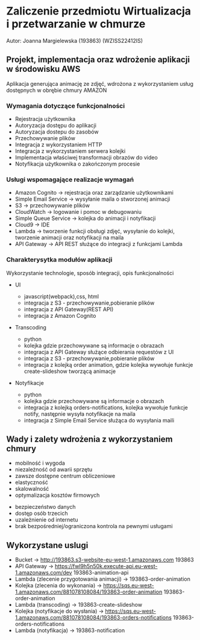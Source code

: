 # Zaliczenie przedmiotu Wirtualizacja i przetwarzanie w chmurze

Autor: Joanna Margielewska (193863) (WZISS22412IS)

## Projekt, implementacja oraz wdrożenie aplikacji w środowisku AWS

Aplikacja generująca animację ze zdjęć, wdrożona z wykorzystaniem usług dostępnych w obrębie chmury AMAZON

### Wymagania dotyczące funkcjonalności

* Rejestracja użytkownika
* Autoryzacja dostępu do aplikacji
* Autoryzacja dostepu do zasobów
* Przechowywanie plików
* Integracja z wykorzystaniem HTTP
* Integracja z wykorzystaniem serwera kolejki
* Implementacja właściwej transformacji obrazów do video
* Notyfikacja użytkownika o zakończonym procesie

### Usługi wspomagające realizacje wymagań

* Amazon Cognito -> rejestracja oraz zarządzanie użytkownikami
* Simple Email Service -> wysyłanie maila o stworzonej animacji
* S3 -> przechowywanie plików
* CloudWatch -> logowanie i pomoc w debugowaniu
* Simple Queue Service -> kolejka do animacji i notyfikacji
* Cloud9 -> IDE
* Lambda -> tworzenie funkcji obsługi zdjęć, wysyłanie do kolejki, tworzenie animacji oraz notyfikacji na maila
* API Gateway -> API REST służące do integracji z funkcjami Lambda


### Charakterysytka modułów aplikacji
Wykorzystanie technologie, sposób integracji, opis funkcjonalności

* UI
    - javascript(webpack),css, html
    - integracja z S3 - przechowywanie,pobieranie plików
    - integracja z API Gateway(REST API) 
    - integracja z Amazon Cognito
    
* Transcoding
    - python
    - kolejka gdzie przechowywane są informacje o obrazach
    - integracja z API Gateway służące odbierania requestów z UI
    - integracja z S3 - przechowywanie,pobieranie plików
    - integracja z kolejką order animation, gdzie kolejka wywołuje funkcje create-slideshow tworzącą animacje 
    
* Notyfikacje
    - python
    - kolejka gdzie przechowywane są informacje o obrazach
    - integracja z kolejką orders-notifications, kolejka wywołuje funkcje notify, następnie wysyła notyfikacje na maila
    - integracja z Simple Email Service służąca do wysyłania maili

## Wady i zalety wdrożenia z wykorzystaniem chmury

+ mobilność i wygoda
+ niezależność od awarii sprzętu 
+ zawsze dostępne centrum obliczeniowe
+ elastyczność
+ skalowalność
+ optymalizacja kosztów firmowych

- bezpieczeństwo danych
- dostęp osób trzecich
- uzależnienie od internetu
- brak bezpośredniej/ograniczona kontrola na pewnymi usługami

## Wykorzystane uslugi

* Bucket ->  http://193863.s3-website-eu-west-1.amazonaws.com 193863
* API Gateway -> https://fwl9h5n50k.execute-api.eu-west-1.amazonaws.com/dev 193863-animation-api
* Lambda (zlecenie przygotowania animacji) -> 193863-order-animation
* Kolejka (zlecenia do wykonania) -> https://sqs.eu-west-1.amazonaws.com/881078108084/193863-order-animation 	193863-order-animation
* Lambda (transcoding) -> 193863-create-slideshow
* Kolejka (notyfikacje do wysłania) -> https://sqs.eu-west-1.amazonaws.com/881078108084/193863-orders-notifications 193863-orders-notifications
* Lambda (notyfikacja) -> 193863-notification

